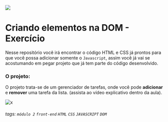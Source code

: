 ![](https://i.imgur.com/xG74tOh.png)

# Criando elementos na DOM - Exercício

Nesse repositório você irá encontrar o código HTML e CSS já prontos para que você possa adicionar somente o `Javascript`, assim vocẽ já vai se acostumando em pegar projeto que já tem parte do código desenvolvido.

### O projeto:

O projeto trata-se de um gerenciador de tarefas, onde você pode **adicionar** e **remover** uma tarefa da lista. (assista ao vídeo explicativo dentro da aula).

![x](https://i.imgur.com/yWQSKTo.png)

###### tags: `módulo 2` `front-end` `HTML` `CSS` `JAVASCRIPT` `DOM`
